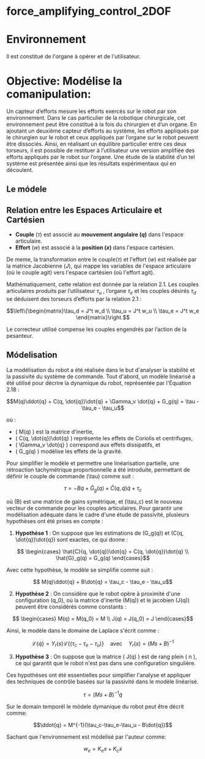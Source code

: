 # force_amplifying_control_2DOF

# Environnement
Il est constitué de l'organe à opérer et de l'utilisateur. 

# Objective: Modélise la comanipulation: 
Un capteur d’efforts mesure les efforts exercés sur le robot par son environnement. Dans le cas 
particulier de la robotique chirurgicale, cet environnement peut être constitué à la fois du chirurgien
 et d’un organe. En ajoutant un deuxième capteur d’efforts au système, les efforts appliqués par le 
chirurgien sur le robot et ceux appliqués par l’organe sur le robot peuvent être dissociés. Ainsi, en
 réalisant un équilibre particulier entre ces deux torseurs, il est possible de restituer à
 l’utilisateur une version amplifiée des efforts appliqués par le robot sur l’organe. Une étude de la 
stabilité d’un tel système est présentée ainsi que les résultats expérimentaux qui en découlent.

## Le módele

## Relation entre les Espaces Articulaire et Cartésien

- **Couple** ($\tau$) est associé au **mouvement angulaire ($q$)** dans l'espace articulaire.
- **Effort** ($w$) est associé à la **position ($x$)** dans l'espace cartésien.

De meme, la transformation entre le couple($\tau$) et l'effort ($w$) est réalisée par la 
matrice Jacobienne ($J$), qui mappe les variables de l'espace articulaire (où le couple agit) vers 
l'espace cartésien (où l'effort agit).

Mathématiquement, cette relation est donnée par la relation 2.1. Les couples articulaires produits par
 l’utilisateur $\tau_u$ , l’organe $\tau_e$ et les couples désirés $\tau_d$ se déduisent
 des torseurs d’efforts par la relation 2.1 :
```math
\left\{\begin{matrix}\tau_d = J^t w_d
 \\ \tau_u = J^t w_u
 \\ \tau_e = J^t w_e
\end{matrix}\right.
```
Le correcteur utilisé compense les couples engendrés par l’action de la pesanteur.

## Módelisation 

La modélisation du robot a été réalisée dans le but d'analyser la stabilité et la passivité du système de commande. Tout d'abord, un modèle linéarisé a été utilisé pour décrire la dynamique du robot, représentée par l'Équation 2.18 :

```math
M(q)\ddot{q} + C(q, \dot{q})\dot{q} + \Gamma_v \dot{q} + G_g(q) = \tau - \tau_e - \tau_u
```
où :
- \( M(q) \) est la matrice d'inertie,
- \( C(q, \dot{q})\dot{q} \) représente les effets de Coriolis et centrifuges,
- \( \Gamma_v \dot{q} \) correspond aux effets dissipatifs, et
- \( G_g(q) \) modélise les effets de la gravité.

Pour simplifier le modèle et permettre une linéarisation partielle, une rétroaction tachymétrique proportionnelle a été introduite, permettant de définir le couple de commande \(\tau\) comme suit :

```math
\tau = -B\dot{q} + \hat{G}_g(q) + \hat{C}(q, \dot{q})\dot{q} + \tau_c
```

où \(B\) est une matrice de gains symétrique, et \(\tau_c\) est le nouveau vecteur de commande pour les couples articulaires. Pour garantir une modélisation adéquate dans le cadre d'une étude de passivité, plusieurs hypothèses ont été prises en compte :

1. **Hypothèse 1** : On suppose que les estimations de \(G_g(q)\) et \(C(q, \dot{q})\dot{q}\) sont exactes, ce qui donne :

```math
   \begin{cases}
   \hat{C}(q, \dot{q})\dot{q} = C(q, \dot{q})\dot{q} \\
   \hat{G}_g(q) = G_g(q)
   \end{cases}
```
   Avec cette hypothèse, le modèle se simplifie comme suit :

```math
   M(q)\ddot{q} + B\dot{q} = \tau_c - \tau_e - \tau_u
```
2. **Hypothèse 2** : On considère que le robot opère à proximité d'une configuration \(q_0\), où la matrice d'inertie \(M(q)\) et le jacobien \(J(q)\) peuvent être considérés comme constants :

```math
   \begin{cases}
   M(q) = M(q_0) = M \\
   J(q) = J(q_0) = J
   \end{cases}
```
   Ainsi, le modèle dans le domaine de Laplace s'écrit comme :
```math
   \mathcal{L}\{\dot{q}\} = Y_r(s)\mathcal{L}\{(\tau_c - \tau_e - \tau_u)\} \quad \text{avec} \quad Y_r(s) = (Ms + B)^{-1}
```
3. **Hypothèse 3** : On suppose que la matrice \( J(q) \) est de rang plein \( n \), ce qui garantit que le robot n'est pas dans une configuration singulière.

Ces hypothèses ont été essentielles pour simplifier l'analyse et appliquer des techniques de contrôle basées sur la passivité dans le modèle linéarisé.
```math
\tau = (Ms + B)^{-1} \dot{q}
```

Sur le domain temporél le módele dymanique du robot peut être décrit comme:
```math
\ddot{q} = M^{-1}(\tau_c-\tau_e-\tau_u - B\dot{q})
```
Sachant que l'environnement est módelisé par l'auteur comme:
```math
w_e = K_ex+K_c \dot{x}
```
